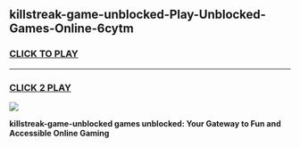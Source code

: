 
## killstreak-game-unblocked-Play-Unblocked-Games-Online-6cytm
<h3>
<a href="https://premium76.site?title=killstreak-game-unblocked&ref=25A">CLICK TO PLAY</a></h3>
<hr>

<h3>
<a href="https://premium76.site?title=killstreak-game-unblocked&ref=25A">CLICK 2 PLAY</a>
  
</h3>

<a href="https://premium76.site?title=killstreak-game-unblocked&ref=25A"><img src="https://clearcache.store/games.png"></a>


**killstreak-game-unblocked games unblocked: Your Gateway to Fun and Accessible Online Gaming**
